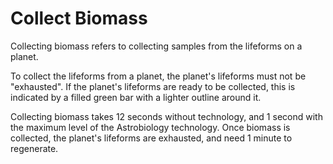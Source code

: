 # Collect Biomass

Collecting biomass refers to collecting samples from the lifeforms on a planet.

To collect the lifeforms from a planet, the planet's lifeforms must not be "exhausted". If the planet's lifeforms are ready to be collected, this is indicated by a filled green bar with a lighter outline around it. 

Collecting biomass takes 12 seconds without technology, and 1 second with the maximum level of the Astrobiology technology. Once biomass is collected, the planet's lifeforms are exhausted, and need 1 minute to regenerate.
